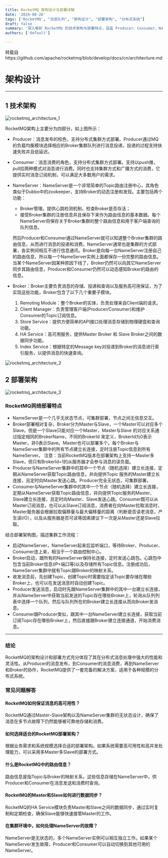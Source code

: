 ```yaml
---
title: RocketMQ 架构设计与部署详解
date: '2024-08-26'
tags: ['RocketMQ', "消息队列", "架构设计", "部署架构", "分布式系统"]
draft: false
summary: '深入解析 RocketMQ 的技术架构与部署特点，涵盖 Producer、Consumer、NameServer 和 Broker 的角色与工作流程。'
authors: ['default']

---
```


转载自https://github.com/apache/rocketmq/blob/develop/docs/cn/architecture.md

# **架构设计**

---

## **1 技术架构**



![rocketmq_architecture_1](https://images.txserve.top/202408/images/rocketmq_architecture_1.png)

RocketMQ架构上主要分为四部分，如上图所示：

- Producer：消息发布的校色，支持分布式集群方式部署。Producer通过MQ的负载均衡模块选择相应的Broker集群队列进行消息投递，投递的过程支持快速失败并且低延迟。

- Consumer：消息消费的角色，支持分布式集群方式部署。支持以push推，pull拉两种模式对消息进行消费。同时也支持集群方式和广播方式的消费，它提供实时消息订阅机制，可以满足大多数用户的需求。

- NameServer：NameServer是一个非常简单的Topic路由注册中心，其角色类似于Dubbo中的zookeeper，支持Broker的动态注册和发现。主要包括两个功能：

  - Broker管理。提供心跳检测机制，检查Broker是否存活；
  - 接受Broker集群的注册信息并且保存下来作为路由信息的基本数据。每个NameServer将保存关于Broker集群的整个路由信息和用于客户端查询的队列信息。

  然后Producer和Consumer通过NameServer就可以知道整个Broker集群的路由信息，从而进行消息的投递和消费。NameServer通常也是集群的方式部署，各实例间相互不进行信息通讯。Broker是向每一台NameServer注册自己的路由信息，所以每一个NameServer实例上面都保存一份完整的路由信息。当某个NameServer因某种原因下线了，Broker仍然可以向其它NameServer同步其路由信息，Producer和Consumer仍然可以动态感知Broker的路由的信息。

- Broker：Broker主要负责消息的存储、投递和查询以及服务高可用保证，为了实现这些功能，Broker包含了以下几个重要子模块。

  1. Remoting Module：整个Broker的实体，负责处理来自Client端的请求。
  2. Client Manager：负责管理客户端(Producer/Consumer)和维护Consumer的Topic订阅信息。
  3. Store Service：提供方便简单的API接口处理消息存储到物理硬盘和查询功能。
  4. HA Service：高可用服务，提供Master Broker 和 Slave Broker之间的数据同步功能。
  5. Index Service：根据特定的Message key对投递到Broker的消息进行索引服务，以提供消息的快速查询。

![rocketmq_architecture_2](https://images.txserve.top/202408/images/rocketmq_architecture_2.png)

## **2 部署架构**

![rocketmq_architecture_3](https://images.txserve.top/202408/images/rocketmq_architecture_3.png)

### **RocketMQ网络部署特点**

- NameServer是一个几乎无状态节点，可集群部署，节点之间无信息交互。
- Broker部署相对复杂，Broker分为Master与Slave，一个Master可以对应多个Slave，但是一个Slave只能对应一个Master，Master与Slave 的对应关系通过指定相同的BrokerName，不同的BrokerId 来定义，BrokerId为0表示Master，非0表示Slave。Master也可以部署多个。每个Broker与NameServer集群中的所有节点建立长连接，定时注册Topic信息到所有NameServer。 注意：当前RocketMQ版本在部署架构上支持一Master多Slave，但只有BrokerId=1的从服务器才会参与消息的读负载。
- Producer与NameServer集群中的其中一个节点（随机选择）建立长连接，定期从NameServer获取Topic路由信息，并向提供Topic 服务的Master建立长连接，且定时向Master发送心跳。Producer完全无状态，可集群部署。
- Consumer与NameServer集群中的其中一个节点（随机选择）建立长连接，定期从NameServer获取Topic路由信息，并向提供Topic服务的Master、Slave建立长连接，且定时向Master、Slave发送心跳。Consumer既可以从Master订阅消息，也可以从Slave订阅消息，消费者在向Master拉取消息时，Master服务器会根据拉取偏移量与最大偏移量的距离（判断是否读老消息，产生读I/O），以及从服务器是否可读等因素建议下一次是从Master还是Slave拉取。

结合部署架构图，描述集群工作流程：

- 启动NameServer，NameServer起来后监听端口，等待Broker、Producer、Consumer连上来，相当于一个路由控制中心。
- Broker启动，跟所有的NameServer保持长连接，定时发送心跳包。心跳包中包含当前Broker信息(IP+端口等)以及存储所有Topic信息。注册成功后，NameServer集群中就有Topic跟Broker的映射关系。
- 收发消息前，先创建Topic，创建Topic时需要指定该Topic要存储在哪些Broker上，也可以在发送消息时自动创建Topic。
- Producer发送消息，启动时先跟NameServer集群中的其中一台建立长连接，并从NameServer中获取当前发送的Topic存在哪些Broker上，轮询从队列列表中选择一个队列，然后与队列所在的Broker建立长连接从而向Broker发消息。
- Consumer跟Producer类似，跟其中一台NameServer建立长连接，获取当前订阅Topic存在哪些Broker上，然后直接跟Broker建立连接通道，开始消费消息。

---

### **结论**

RocketMQ的架构设计和部署方式充分体现了其在分布式消息处理中强大的性能和灵活性。从Producer的消息发布，到Consumer的消息消费，再到NameServer和Broker的协作，RocketMQ提供了一套完备的解决方案，适用于各种规模的分布式系统。

### **常见问题解答**

#### **RocketMQ如何保证消息的高可用性？**

RocketMQ通过Master-Slave架构以及NameServer集群的无状态设计，确保了消息在多节点故障下仍然能够被可靠地存储和消费。

#### **如何选择适合的RocketMQ部署架构？**

根据业务需求和系统规模选择合适的部署架构。如果系统需要高可用性和高并发处理能力，可以采用多Master多Slave的部署方式。

#### **什么是RocketMQ中的路由信息？**

路由信息是指Topic与Broker的映射关系，这些信息存储在NameServer中，供Producer和Consumer在消息发送和消费时查询。

#### **RocketMQ的Master和Slave如何进行数据同步？**

RocketMQ的HA Service模块负责Master和Slave之间的数据同步，通过实时复制和定期检查，确保Slave能够快速接管Master的工作。

#### **在集群环境中，如何处理NameServer的故障？**

NameServer是无状态的，多个NameServer实例可以相互独立工作。如果某个NameServer发生故障，Producer和Consumer可以自动切换到其他可用的NameServer。